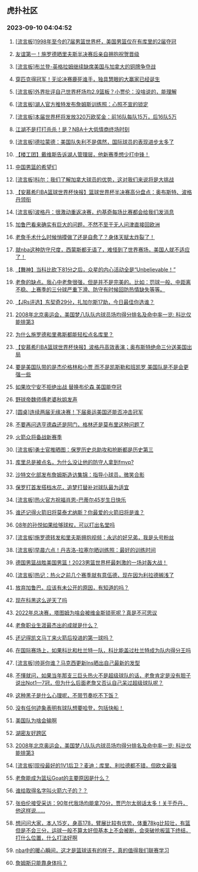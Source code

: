 ## 虎扑社区 
### 2023-09-10 04:04:52

1. [[流言板]1998年至今的7届男篮世界杯，美国男篮仅在有库里的2届夺冠](https://bbs.hupu.com/62052084.html)

2. [友谊第一！施罗德晒里夫斯半决赛后亲自拥抱祝贺晋级](https://bbs.hupu.com/62049333.html)

3. [[流言板]布兰登-英格拉姆继续缺席美国与加拿大的铜牌争夺战](https://bbs.hupu.com/62052279.html)

4. [穿匹克得冠军！无论决赛鹿死谁手，独具慧眼的大赢家已经诞生](https://bbs.hupu.com/62048936.html)

5. [[流言板]外界批评自己世界杯场均2.9篮板？小贾伦：没啥说的，能理解](https://bbs.hupu.com/62052122.html)

6. [[流言板]湖人官方推特发布詹姆斯训练照：心照不宣的锁定](https://bbs.hupu.com/62051029.html)

7. [[流言板]本届世界杯将发放320万欧奖金：前16队每队15万，后16队5万](https://bbs.hupu.com/62052181.html)

8. [江湖不是打打杀杀！是？NBA十大低情商终场时刻](https://bbs.hupu.com/62047446.html)

9. [[流言板]德拉蒙德：美国队失利不是偶然，国际球员的表现进步太多了](https://bbs.hupu.com/62052156.html)

10. [【楼工团】戴维斯告诉湖人管理层，他新赛季想少打中锋！](https://bbs.hupu.com/62046538.html)

11. [中国男篮的希望们](https://bbs.hupu.com/62047646.html)

12. [[流言板]科尔：我们了解加拿大球员的优势，这对我们来说将是大挑战](https://bbs.hupu.com/62052036.html)

13. [【安慕希FIBA篮球世界杯快报】篮球世界杯半决赛高分盘点：奥布斯特、波格丹领衔](https://bbs.hupu.com/62046656.html)

14. [[流言板]波格丹：很激动重返决赛，约基奇每场比赛都会给我们发消息](https://bbs.hupu.com/62045616.html)

15. [加鲁巴看来确实有巨大的问题，不然不至于无人问津直接回欧洲](https://bbs.hupu.com/62051189.html)

16. [老詹手术什么时候悄摸做了还是自愈了？身体天赋太炸裂了！](https://bbs.hupu.com/62052049.html)

17. [就nba这种防守尺度，西蒙斯都无语了，难怪到了世界赛场，美国人就不适应了！](https://bbs.hupu.com/62044845.html)

18. [【舞神】当科比砍下81分之后，众星的内心活动全是“Unbelievable！”](https://bbs.hupu.com/62045045.html)

19. [老詹的缺点。我心中老詹很强，但是并不是完美的。比如：罚球一般、中距离不稳、上赛季的三分球严重下滑、防守有时候回防热情缺失等等。](https://bbs.hupu.com/62051953.html)

20. [【JRs评选】东契奇29分，扎加尔斯17助，今日最佳你选谁？](https://bbs.hupu.com/62050659.html)

21. [2008年北京奥运会，美国梦八队队内球员场均得分排名及命中率一览: 科比仅能排第3](https://bbs.hupu.com/62052108.html)

22. [为什么施罗德和里弗斯都能轻松点名库里？](https://bbs.hupu.com/62052014.html)

23. [【安慕希FIBA篮球世界杯快报】波格丹高效表演；奥布斯特绝命三分送美国出局](https://bbs.hupu.com/62046079.html)

24. [要是美国队带的是杰伦格林和小贾 而不是凯斯勒和班凯罗 美国队是不是会更强一些](https://bbs.hupu.com/62049797.html)

25. [如果坎宁安不拒绝出战 替换布伦森 美国能夺冠](https://bbs.hupu.com/62051188.html)

26. [野球帝魏师傅老婆秋姐发声](https://bbs.hupu.com/62044182.html)

27. [[圆桌]连续两届无缘决赛！下届奥运美国还能否冲击冠军](https://bbs.hupu.com/62044105.html)

28. [不要再问选亨德森还是阿门，格林还是莫布里这种问题了](https://bbs.hupu.com/62050326.html)

29. [火箭众将备战新赛季](https://bbs.hupu.com/62051772.html)

30. [[流言板]勇士官推晒图：保罗历史总助攻和抢断都是历史第三](https://bbs.hupu.com/62047829.html)

31. [库里总是被点名，为什么没让他的防守人拿到fmvp?](https://bbs.hupu.com/62051026.html)

32. [沙特文化部发布詹姆斯造访集锦：指导小球员，微笑合影](https://bbs.hupu.com/62044830.html)

33. [保罗打首发搭档水花，追梦打替补对球队最为适宜](https://bbs.hupu.com/62047162.html)

34. [[流言板]热火官方祝福肖恩-巴蒂尔45岁生日快乐](https://bbs.hupu.com/62050952.html)

35. [谁还记得火箭旧将莫泰尤纳斯？你最爱的火箭旧将是谁？](https://bbs.hupu.com/62049650.html)

36. [08年的孙悦如果给够球权，可以打出名堂吗](https://bbs.hupu.com/62050674.html)

37. [[流言板]施罗德转发和里夫斯拥抱视频：永远的好兄弟，我是头号粉丝](https://bbs.hupu.com/62043344.html)

38. [[流言板]早晨六点！丹吉洛-拉塞尔晒训练照：最好的训练时间](https://bbs.hupu.com/62047100.html)

39. [德国男篮战胜美国男篮！2023男篮世界杯最刺激的一场对轰大战！](https://bbs.hupu.com/62043330.html)

40. [[流言板]热记：热火之前几个赛季就有意伍德，现在因为利拉德搁浅了](https://bbs.hupu.com/62049953.html)

41. [放弃加鲁巴，应该有未公开的原因，有知道的吗？](https://bbs.hupu.com/62049250.html)

42. [现在科黑这么逆天了吗](https://bbs.hupu.com/62051327.html)

43. [2022年总决赛，塔图姆为啥会被维金斯锁死呢？真是不可思议](https://bbs.hupu.com/62051802.html)

44. [老詹职业生涯最杰出的成就是什么？](https://bbs.hupu.com/62051320.html)

45. [还记得凯文马丁来火箭后投进的第一球吗？](https://bbs.hupu.com/62048100.html)

46. [在国际赛场上，如果科比和杜兰特一队，科比能盖过杜兰特成为队内得分王吗](https://bbs.hupu.com/62051146.html)

47. [[流言板]帅哥你谁？马克西更新Ins晒出自己最新的发型](https://bbs.hupu.com/62044177.html)

48. [不懂就问，如果当年那支三巨头热火不是超级球队的话，老詹肯定是没有胆子说出Not1—7冠，但为什么后面老詹又否认自己呆过超级球队呢？](https://bbs.hupu.com/62051751.html)

49. [这种黑子是什么心理呢，不带节奏吃不下饭？](https://bbs.hupu.com/62051764.html)

50. [没有任何迹象表明有球队想要哈登，包括快船！](https://bbs.hupu.com/62051555.html)

51. [美国队为啥会输啊](https://bbs.hupu.com/62051595.html)

52. [湖密友好跨区](https://bbs.hupu.com/62051115.html)

53. [2008年北京奥运会，美国梦八队队内球员场均得分排名及命中率一览: 科比仅能排第3](https://bbs.hupu.com/62048059.html)

54. [[流言板]现役最好的1V1后卫？麦迪：库里、利拉德都不错，但欧文最强](https://bbs.hupu.com/62044040.html)

55. [老詹能成为篮坛Goat的主要原因是什么？](https://bbs.hupu.com/62051336.html)

56. [谁给取得名字叫火箭六子的？？](https://bbs.hupu.com/62048631.html)

57. [张伯伦接受采访：90年代我场均能拿70分，贾巴尔太弱话太多！关于乔丹，他这样说……](https://bbs.hupu.com/62046107.html)

58. [想问问大家，本人15岁，身高178，臂展比较有优势，体重78kg比较壮，有篮但是不会三分，运球一般不算太好但基本上不会被断，会突破抢板篮下终结，打什么位置，什么打法好啊](https://bbs.hupu.com/62051444.html)

59. [nba中的暖心瞬间，这才是篮球该有的样子，真的值得我们联赛学习](https://bbs.hupu.com/62051351.html)

60. [詹姆斯只能靠身体吗？](https://bbs.hupu.com/62051390.html)

